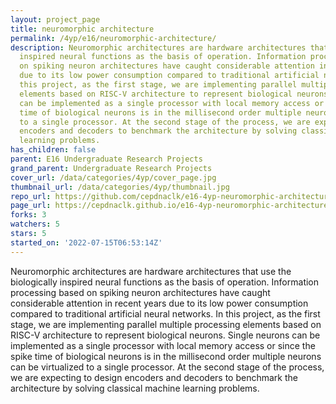 ```yaml
---
layout: project_page
title: neuromorphic architecture
permalink: /4yp/e16/neuromorphic-architecture/
description: Neuromorphic architectures are hardware architectures that use the biologically
  inspired neural functions as the basis of operation. Information processing based
  on spiking neuron architectures have caught considerable attention in recent years
  due to its low power consumption compared to traditional artificial neural networks.  In
  this project, as the first stage, we are implementing parallel multiple processing
  elements based on RISC-V architecture to represent biological neurons. Single neurons
  can be implemented as a single processor with local memory access or since the spike
  time of biological neurons is in the millisecond order multiple neurons can be virtualized
  to a single processor. At the second stage of the process, we are expecting to design
  encoders and decoders to benchmark the architecture by solving classical machine
  learning problems.
has_children: false
parent: E16 Undergraduate Research Projects
grand_parent: Undergraduate Research Projects
cover_url: /data/categories/4yp/cover_page.jpg
thumbnail_url: /data/categories/4yp/thumbnail.jpg
repo_url: https://github.com/cepdnaclk/e16-4yp-neuromorphic-architecture
page_url: https://cepdnaclk.github.io/e16-4yp-neuromorphic-architecture
forks: 3
watchers: 5
stars: 5
started_on: '2022-07-15T06:53:14Z'
---
```


Neuromorphic architectures are hardware architectures that use the biologically inspired neural functions as the basis of operation. Information processing based on spiking neuron architectures have caught considerable attention in recent years due to its low power consumption compared to traditional artificial neural networks.  In this project, as the first stage, we are implementing parallel multiple processing elements based on RISC-V architecture to represent biological neurons. Single neurons can be implemented as a single processor with local memory access or since the spike time of biological neurons is in the millisecond order multiple neurons can be virtualized to a single processor. At the second stage of the process, we are expecting to design encoders and decoders to benchmark the architecture by solving classical machine learning problems.